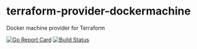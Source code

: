 # terraform-provider-dockermachine
Docker machine provider for Terraform

[![Go Report Card](https://goreportcard.com/badge/github.com/giacomocariello/terraform-provider-dockermachine)](https://goreportcard.com/report/github.com/giacomocariello/terraform-provider-dockermachine) [![Build Status](https://travis-ci.org/giacomocariello/terraform-provider-dockermachine.svg?branch=master)](https://travis-ci.org/giacomocariello/terraform-provider-dockermachine)
